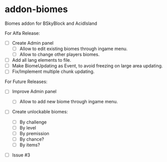 # addon-biomes
Biomes addon for BSkyBlock and AcidIsland

For Alfa Release:
- [ ] Create Admin panel
	- [ ] Allow to edit existing biomes through ingame menu.
	- [ ] Allow to change other players biomes.
- [ ] Add all lang elements to file.
- [ ] Make BiomeUpdating as Event, to avoid freezing on large area updating.
- [ ] Fix/Implement multiple chunk updating.

For Future Releases:
- [ ] Improve Admin panel
	- [ ] Allow to add new biome through ingame menu.
- [ ] Create unlockable biomes:
	- [ ] By challenge
	- [ ] By level
	- [ ] By premission
	- [ ] By chance?
	- [ ] By items?
- [ ] Issue #3

